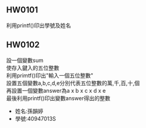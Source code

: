 HW0101 
-------
利用printf()印出學號及姓名  

HW0102  
-------
設一個變數sum  
使存入鍵入的五位整數  
利用primtf()印出"輸入一個五位整數"  
設置五個變數a,b,c,d,e分別代表五位整數的萬,千,百,十,個    
再設置一個變數answer為a x b x c x d x e  
最後利用printf()印出變數answer得出的整數  























* 姓名:孫韻婷
* 學號:40947013S  
